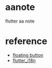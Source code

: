 # aanote
flutter aa note


# reference

- [floating button](https://gist.githubusercontent.com/agungsb/2e7b00ac6bfc31c5a4fe9df084d61008/raw/f14bd58fe428f0d4ae460e25cf637a5dd47c1c39/fancy_fab.dart)
- [flutter_i18n](https://github.com/long1eu/flutter_i18n)